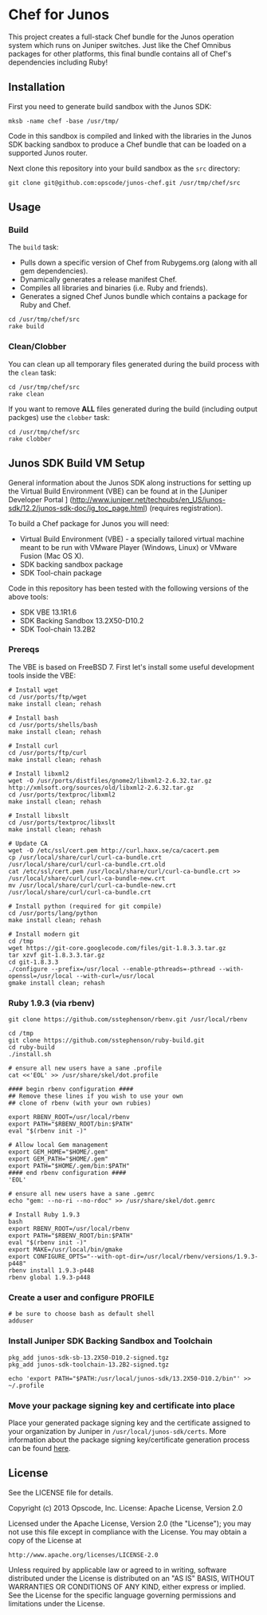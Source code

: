 # Chef for Junos

This project creates a full-stack Chef bundle for the Junos operation 
system which runs on Juniper switches. Just like the Chef Omnibus 
packages for other platforms, this final bundle contains all of Chef's 
dependencies including Ruby!

## Installation

First you need to generate build sandbox with the Junos SDK:

```shell
mksb -name chef -base /usr/tmp/
```

Code in this sandbox is compiled and linked with the libraries in the 
Junos SDK backing sandbox to produce a Chef bundle that can be loaded on 
a supported Junos router. 

Next clone this repository into your build sandbox as the `src` 
directory:

```shell
git clone git@github.com:opscode/junos-chef.git /usr/tmp/chef/src
```

## Usage

### Build

The `build` task:

* Pulls down a specific version of Chef from Rubygems.org (along with 
all gem dependencies).
* Dynamically generates a release manifest Chef.
* Compiles all libraries and binaries (i.e. Ruby and friends).
* Generates a signed Chef Junos bundle which contains a package for Ruby 
and Chef.

```shell
cd /usr/tmp/chef/src
rake build
```

### Clean/Clobber

You can clean up all temporary files generated during the build process with
the `clean` task:

```shell
cd /usr/tmp/chef/src
rake clean
```

If you want to remove __ALL__ files generated during the build (including 
output packges) use the `clobber` task:

```shell
cd /usr/tmp/chef/src
rake clobber
```

## Junos SDK Build VM Setup

General information about the Junos SDK along instructions for setting 
up the Virtual Build Environment (VBE) can be found at in the 
[Juniper Developer Portal ]
(http://www.juniper.net/techpubs/en_US/junos-sdk/12.2/junos-sdk-doc/ig_toc_page.html)
(requires registration).

To build a Chef package for Junos you will need:

* Virtual Build Environment (VBE) - a specially tailored virtual machine 
meant to be run with VMware Player (Windows, Linux) or VMware Fusion 
(Mac OS X).
* SDK backing sandbox package
* SDK Tool-chain package

Code in this repository has been tested with the following versions of the above tools:

* SDK VBE 13.1R1.6
* SDK Backing Sandbox 13.2X50-D10.2
* SDK Tool-chain 13.2B2

### Prereqs

The VBE is based on FreeBSD 7. First let's install some useful 
development tools inside the VBE:

```shell
# Install wget
cd /usr/ports/ftp/wget
make install clean; rehash

# Install bash
cd /usr/ports/shells/bash
make install clean; rehash

# Install curl
cd /usr/ports/ftp/curl
make install clean; rehash

# Install libxml2
wget -O /usr/ports/distfiles/gnome2/libxml2-2.6.32.tar.gz http://xmlsoft.org/sources/old/libxml2-2.6.32.tar.gz
cd /usr/ports/textproc/libxml2
make install clean; rehash

# Install libxslt
cd /usr/ports/textproc/libxslt
make install clean; rehash

# Update CA
wget -O /etc/ssl/cert.pem http://curl.haxx.se/ca/cacert.pem
cp /usr/local/share/curl/curl-ca-bundle.crt /usr/local/share/curl/curl-ca-bundle.crt.old
cat /etc/ssl/cert.pem /usr/local/share/curl/curl-ca-bundle.crt >> /usr/local/share/curl/curl-ca-bundle-new.crt
mv /usr/local/share/curl/curl-ca-bundle-new.crt /usr/local/share/curl/curl-ca-bundle.crt

# Install python (required for git compile)
cd /usr/ports/lang/python
make install clean; rehash

# Install modern git
cd /tmp
wget https://git-core.googlecode.com/files/git-1.8.3.3.tar.gz
tar xzvf git-1.8.3.3.tar.gz
cd git-1.8.3.3
./configure --prefix=/usr/local --enable-pthreads=-pthread --with-openssl=/usr/local --with-curl=/usr/local
gmake install clean; rehash
```

### Ruby 1.9.3 (via rbenv)

```shell
git clone https://github.com/sstephenson/rbenv.git /usr/local/rbenv

cd /tmp
git clone https://github.com/sstephenson/ruby-build.git
cd ruby-build
./install.sh

# ensure all new users have a sane .profile
cat <<'EOL' >> /usr/share/skel/dot.profile

#### begin rbenv configuration ####
## Remove these lines if you wish to use your own
## clone of rbenv (with your own rubies)

export RBENV_ROOT=/usr/local/rbenv
export PATH="$RBENV_ROOT/bin:$PATH"
eval "$(rbenv init -)"

# Allow local Gem management
export GEM_HOME="$HOME/.gem"
export GEM_PATH="$HOME/.gem"
export PATH="$HOME/.gem/bin:$PATH"
#### end rbenv configuration ####
'EOL'

# ensure all new users have a sane .gemrc
echo "gem: --no-ri --no-rdoc" >> /usr/share/skel/dot.gemrc

# Install Ruby 1.9.3
bash
export RBENV_ROOT=/usr/local/rbenv
export PATH="$RBENV_ROOT/bin:$PATH"
eval "$(rbenv init -)"
export MAKE=/usr/local/bin/gmake
export CONFIGURE_OPTS="--with-opt-dir=/usr/local/rbenv/versions/1.9.3-p448"
rbenv install 1.9.3-p448
rbenv global 1.9.3-p448
```

### Create a user and configure PROFILE

```shell
# be sure to choose bash as default shell
adduser 
```

### Install Juniper SDK Backing Sandbox and Toolchain

```shell
pkg_add junos-sdk-sb-13.2X50-D10.2-signed.tgz
pkg_add junos-sdk-toolchain-13.2B2-signed.tgz

echo 'export PATH="$PATH:/usr/local/junos-sdk/13.2X50-D10.2/bin"' >> ~/.profile
```

### Move your package signing key and certificate into place

Place your generated package signing key and the certificate assigned to 
your organization by Juniper in `/usr/local/junos-sdk/certs`. More information about the 
package signing key/certificate generation process can be found 
[here](http://www.juniper.net/techpubs/en_US/junos-sdk/12.2/junos-sdk-doc/pkg_cert_page.html).

## License

See the LICENSE file for details.

Copyright (c) 2013 Opscode, Inc.
License: Apache License, Version 2.0

Licensed under the Apache License, Version 2.0 (the "License");
you may not use this file except in compliance with the License.
You may obtain a copy of the License at

    http://www.apache.org/licenses/LICENSE-2.0

Unless required by applicable law or agreed to in writing, software
distributed under the License is distributed on an "AS IS" BASIS,
WITHOUT WARRANTIES OR CONDITIONS OF ANY KIND, either express or implied.
See the License for the specific language governing permissions and
limitations under the License.
